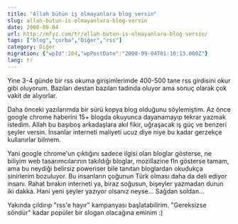 ```yaml
---
title: "Allah bütün iş olmayanlara blog versin"
slug: allah-butun-is-olmayanlara-blog-versin
date: 2008-09-04
url: http://mfyz.com/tr/allah-butun-is-olmayanlara-blog-versin/
tags: ["blog","çorba","Diğer","rss"]
category: Diğer
migration: {"wpId":204,"wpPostDate":"2008-09-04T01:10:13.000Z"}
lang: tr
---
```


Yine 3-4 günde bir rss okuma girişimlerimde 400-500 tane rss girdisini okur gibi oluyorum. Bazıları destan bazıları tadında oluyor ama sonuç olarak çok vakit de alıyorlar.

Daha önceki yazılarımda bir sürü kopya blog olduğunu söylemiştim. Az önce google chrome haberini 15+ blogda okuyunca dayanamayıp tekrar yazmak istedim. Allah bu başıboş arkadaşlara akıl fikir, uğraşacak iş güç ve benzeri şeyler versin. İnsanlar interneti maliyeti ucuz diye niye bu kadar gerzekçe kullanırlar bilmem.

Yani google chrome'un çıktığını sadece ilgisi olan bloglar gösterse, ne biliyim web tasarımcılarının takıldığı bloglar, mozillazine fln gösterse tamam, ama bu neydiği belirsiz poweriser bile tanıtan bloglardan okudukça sinirlerim bozuluyor. Bu insanların çoğunun Türk olması daha da deli ediyor insanı. Rahat bırakın interneti ya, biraz soğusun, bişeyler yazmadan durun iki dakka. Hani yeni şeyler yazıyor olsanız neyse... Sağdan soldan...

Yakında çıldırıp "rss'e hayır" kampanyası başlatabilirim. "Gereksizse söndür" kadar popüler bir slogan olacağına eminim :)